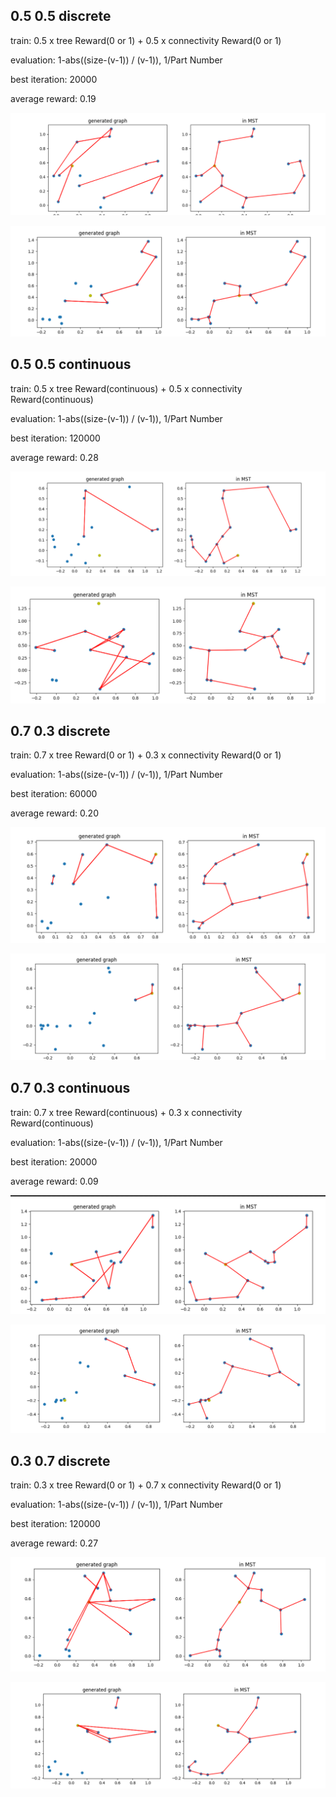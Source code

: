 ## 0.5 0.5 discrete

train: 0.5 x tree Reward(0 or 1) + 0.5 x connectivity Reward(0 or 1)

evaluation: 1-abs((size-(v-1)) / (v-1)), 1/Part Number

best iteration: 20000

average reward: 0.19

![image-20200823203140569](experiment.assets/image-20200823203140569.png)

![image-20200823203154447](experiment.assets/image-20200823203154447.png)



## 0.5 0.5 continuous

train: 0.5 x tree Reward(continuous) + 0.5 x connectivity Reward(continuous)

evaluation: 1-abs((size-(v-1)) / (v-1)), 1/Part Number

best iteration: 120000

average reward: 0.28

![image-20200823235541958](experiment.assets/image-20200823235541958.png)

![image-20200823235701036](experiment.assets/image-20200823235701036.png)

## 0.7 0.3 discrete

train: 0.7 x tree Reward(0 or 1) + 0.3 x connectivity Reward(0 or 1)

evaluation: 1-abs((size-(v-1)) / (v-1)), 1/Part Number

best iteration: 60000

average reward: 0.20

![image-20200824100926689](experiment.assets/image-20200824100926689.png)

![image-20200824100910108](experiment.assets/image-20200824100910108.png)



## 0.7 0.3 continuous

train: 0.7 x tree Reward(continuous) + 0.3 x connectivity Reward(continuous)

evaluation: 1-abs((size-(v-1)) / (v-1)), 1/Part Number

best iteration: 20000

average reward: 0.09

![image-20200824160755735](experiment.assets/image-20200824160755735.png)

![image-20200824160730273](experiment.assets/image-20200824160730273.png)

## 0.3 0.7 discrete

train: 0.3 x tree Reward(0 or 1) + 0.7 x connectivity Reward(0 or 1)

evaluation: 1-abs((size-(v-1)) / (v-1)), 1/Part Number

best iteration: 120000

average reward: 0.27

![image-20200824195626208](experiment.assets/image-20200824195626208.png)

![image-20200824195715268](experiment.assets/image-20200824195715268.png)